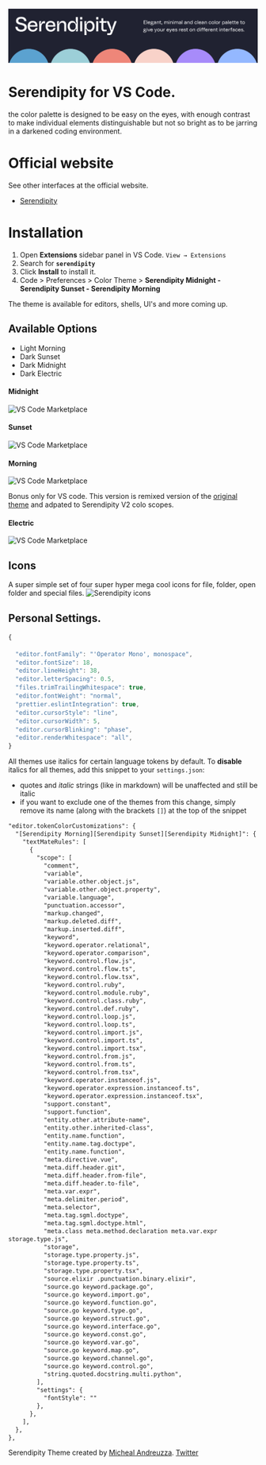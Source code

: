 ![Midnight](https://raw.githubusercontent.com/Serendipity-Theme/assets/main/githubHeader.png)

# Serendipity for VS Code.
the color palette is designed to be easy on the eyes, with enough contrast to make individual elements distinguishable but not so bright as to be jarring in a darkened coding environment.



# Official website
See other interfaces at the official website.
-  [Serendipity](https://www.michaelandreuzza.com/vscode/serendipity/)

# Installation

1. Open **Extensions** sidebar panel in VS Code. `View → Extensions`
2. Search for **`serendipity`**
3. Click **Install** to install it.
4. Code > Preferences > Color Theme >
 **Serendipity Midnight - Serendipity Sunset - Serendipity Morning**

The theme is available for editors, shells, UI's and more coming up.

## Available Options
- Light Morning
- Dark Sunset
- Dark Midnight
- Dark  Electric

#### Midnight
![VS Code Marketplace](https://github.com/Serendipity-Theme/serendipity/blob/master/images/midnight.png?raw=true)
#### Sunset
![VS Code Marketplace](https://github.com/Serendipity-Theme/serendipity/blob/master/images/sunset.png?raw=true)
#### Morning
![VS Code Marketplace](https://github.com/Serendipity-Theme/serendipity/blob/master/images/morning.png?raw=true)

Bonus only for VS code. This version is remixed version of the [original theme](https://marketplace.visualstudio.com/items?itemName=wicked-labs.old-serendipity) and adpated to Serendipity V2 colo scopes.

#### Electric
![VS Code Marketplace](https://github.com/Serendipity-Theme/serendipity/blob/master/images/electric.png?raw=true)

## Icons
A super simple set of four super hyper mega cool icons for file, folder, open folder and  special files.
![Serendipity icons](https://github.com/Serendipity-Theme/serendipity/blob/master/icons/icons.png?raw=true)


## Personal Settings.

```js
{

  "editor.fontFamily": "'Operator Mono', monospace",
  "editor.fontSize": 18,
  "editor.lineHeight": 38,
  "editor.letterSpacing": 0.5,
  "files.trimTrailingWhitespace": true,
  "editor.fontWeight": "normal",
  "prettier.eslintIntegration": true,
  "editor.cursorStyle": "line",
  "editor.cursorWidth": 5,
  "editor.cursorBlinking": "phase",
  "editor.renderWhitespace": "all",
}
```

All themes use italics for certain language tokens by default.
To **disable** italics for all themes, add this snippet to your `settings.json`:
  - quotes and *italic* strings (like in markdown) will be unaffected and still be italic
  - if you want to exclude one of the themes from this change, simply remove its name (along with the brackets `[]`) at the top of the snippet

```jsonc
"editor.tokenColorCustomizations": {
  "[Serendipity Morning][Serendipity Sunset][Serendipity Midnight]": {
    "textMateRules": [
      {
        "scope": [
          "comment",
          "variable",
          "variable.other.object.js",
          "variable.other.object.property",
          "variable.language",
          "punctuation.accessor",
          "markup.changed",
          "markup.deleted.diff",
          "markup.inserted.diff",
          "keyword",
          "keyword.operator.relational",
          "keyword.operator.comparison",
          "keyword.control.flow.js",
          "keyword.control.flow.ts",
          "keyword.control.flow.tsx",
          "keyword.control.ruby",
          "keyword.control.module.ruby",
          "keyword.control.class.ruby",
          "keyword.control.def.ruby",
          "keyword.control.loop.js",
          "keyword.control.loop.ts",
          "keyword.control.import.js",
          "keyword.control.import.ts",
          "keyword.control.import.tsx",
          "keyword.control.from.js",
          "keyword.control.from.ts",
          "keyword.control.from.tsx",
          "keyword.operator.instanceof.js",
          "keyword.operator.expression.instanceof.ts",
          "keyword.operator.expression.instanceof.tsx",
          "support.constant",
          "support.function",
          "entity.other.attribute-name",
          "entity.other.inherited-class",
          "entity.name.function",
          "entity.name.tag.doctype",
          "entity.name.function",
          "meta.directive.vue",
          "meta.diff.header.git",
          "meta.diff.header.from-file",
          "meta.diff.header.to-file",
          "meta.var.expr",
          "meta.delimiter.period",
          "meta.selector",
          "meta.tag.sgml.doctype",
          "meta.tag.sgml.doctype.html",
          "meta.class meta.method.declaration meta.var.expr storage.type.js",
          "storage",
          "storage.type.property.js",
          "storage.type.property.ts",
          "storage.type.property.tsx",
          "source.elixir .punctuation.binary.elixir",
          "source.go keyword.package.go",
          "source.go keyword.import.go",
          "source.go keyword.function.go",
          "source.go keyword.type.go",
          "source.go keyword.struct.go",
          "source.go keyword.interface.go",
          "source.go keyword.const.go",
          "source.go keyword.var.go",
          "source.go keyword.map.go",
          "source.go keyword.channel.go",
          "source.go keyword.control.go",
          "string.quoted.docstring.multi.python",
        ],
        "settings": {
          "fontStyle": ""
        },
      },
    ],
  },
},
```


Serendipity Theme created by [Micheal Andreuzza](https://github.com/michael-andreuzza).
[Twitter](https://twitter.com/Mike_Andreuzza)
